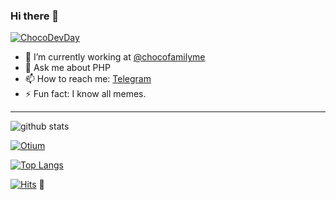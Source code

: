 ### Hi there 👋
[![ChocoDevDay](https://rahmet.object.pscloud.io/static/upload/images/segments2/1600682593_902.png)](https://github.com/chocofamilyme)

- 🔭 I’m currently working at [@chocofamilyme](https://github.com/chocofamilyme)
- 💬 Ask me about PHP
- 📫 How to reach me: [Telegram](https://t.me/loot_js)
- ⚡ Fun fact: I know all memes.
---

![github stats](https://github-readme-stats.vercel.app/api?username=Lootjs&show_icons=true)

[![Otium](https://github-readme-stats.vercel.app/api/pin/?username=Lootjs&repo=otium)](https://github.com/Lootjs/otium)

[![Top Langs](https://github-readme-stats.vercel.app/api/top-langs/?username=Lootjs)](https://github.com/Lootjs/)

[![Hits](http://hits.dwyl.com/Lootjs/Lootjs.svg)](http://hits.dwyl.com/Lootjs/Lootjs) :eyes:
